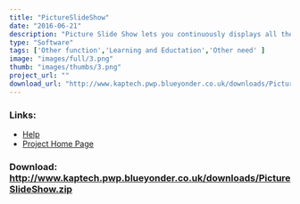 ```yaml
---
title: "PictureSlideShow"
date: "2016-06-21"
description: "Picture Slide Show lets you continuously displays all the pictures in a folder. You can tell in which folder to look at and how long to display a picture for."
type: "Software"
tags: ['Other function','Learning and Eductation','Other need' ]
image: "images/full/3.png"
thumb: "images/thumbs/3.png"
project_url: ""
download_url: "http://www.kaptech.pwp.blueyonder.co.uk/downloads/PictureSlideShow.zip"
---
```



### Links:
- <a href="http://www.oatsoft.org/Software/PictureSlideShow/help">Help</a>
- <a href="http://www.kaptech.pwp.blueyonder.co.uk/PictureSlideShow.htm">Project Home Page</a>

### Download: http://www.kaptech.pwp.blueyonder.co.uk/downloads/PictureSlideShow.zip 